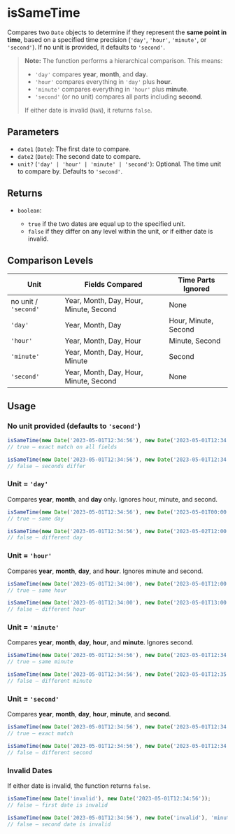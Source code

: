 # isSameTime

Compares two `Date` objects to determine if they represent the **same point in time**, based on a specified time precision (`'day'`, `'hour'`, `'minute'`, or `'second'`). If no unit is provided, it defaults to `'second'`.

> **Note:** The function performs a hierarchical comparison.
> This means:
>
> * `'day'` compares **year**, **month**, and **day**.
> * `'hour'` compares everything in `'day'` plus **hour**.
> * `'minute'` compares everything in `'hour'` plus **minute**.
> * `'second'` (or no unit) compares all parts including **second**.
>
> If either date is invalid (`NaN`), it returns `false`.

## Parameters

* `date1` (`Date`): The first date to compare.
* `date2` (`Date`): The second date to compare.
* `unit?` (`'day' | 'hour' | 'minute' | 'second'`): Optional. The time unit to compare by. Defaults to `'second'`.

## Returns

* `boolean`:

  * `true` if the two dates are equal up to the specified unit.
  * `false` if they differ on any level within the unit, or if either date is invalid.

## Comparison Levels

| Unit                 | Fields Compared                        | Time Parts Ignored   |
| -------------------- | -------------------------------------- | -------------------- |
| no unit / `'second'` | Year, Month, Day, Hour, Minute, Second | None                 |
| `'day'`              | Year, Month, Day                       | Hour, Minute, Second |
| `'hour'`             | Year, Month, Day, Hour                 | Minute, Second       |
| `'minute'`           | Year, Month, Day, Hour, Minute         | Second               |
| `'second'`           | Year, Month, Day, Hour, Minute, Second | None                 |

## Usage

### No unit provided (defaults to `'second'`)

```ts
isSameTime(new Date('2023-05-01T12:34:56'), new Date('2023-05-01T12:34:56'));
// true — exact match on all fields

isSameTime(new Date('2023-05-01T12:34:56'), new Date('2023-05-01T12:34:55'));
// false — seconds differ
```

### Unit = `'day'`

Compares **year**, **month**, and **day** only. Ignores hour, minute, and second.

```ts
isSameTime(new Date('2023-05-01T12:34:56'), new Date('2023-05-01T00:00:00'), 'day');
// true — same day

isSameTime(new Date('2023-05-01T12:34:56'), new Date('2023-05-02T12:00:00'), 'day');
// false — different day
```

### Unit = `'hour'`

Compares **year**, **month**, **day**, and **hour**. Ignores minute and second.

```ts
isSameTime(new Date('2023-05-01T12:34:00'), new Date('2023-05-01T12:00:00'), 'hour');
// true — same hour

isSameTime(new Date('2023-05-01T12:34:00'), new Date('2023-05-01T13:00:00'), 'hour');
// false — different hour
```

### Unit = `'minute'`

Compares **year**, **month**, **day**, **hour**, and **minute**. Ignores second.

```ts
isSameTime(new Date('2023-05-01T12:34:56'), new Date('2023-05-01T12:34:00'), 'minute');
// true — same minute

isSameTime(new Date('2023-05-01T12:34:56'), new Date('2023-05-01T12:35:00'), 'minute');
// false — different minute
```

### Unit = `'second'`

Compares **year**, **month**, **day**, **hour**, **minute**, and **second**.

```ts
isSameTime(new Date('2023-05-01T12:34:56'), new Date('2023-05-01T12:34:56'), 'second');
// true — exact match

isSameTime(new Date('2023-05-01T12:34:56'), new Date('2023-05-01T12:34:57'), 'second');
// false — different second
```

### Invalid Dates

If either date is invalid, the function returns `false`.

```ts
isSameTime(new Date('invalid'), new Date('2023-05-01T12:34:56'));
// false — first date is invalid

isSameTime(new Date('2023-05-01T12:34:56'), new Date('invalid'), 'minute');
// false — second date is invalid
```